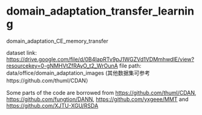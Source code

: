 # domain_adaptation_transfer_learning
domain_adaptation_CE_memory_transfer

dataset link: https://drive.google.com/file/d/0B4IapRTv9pJ1WGZVd1VDMmhwdlE/view?resourcekey=0-gNMHVtZfRAyO_t2_WrOunA
file path: data/office/domain_adaptation_images
(其他数据集可参考https://github.com/thuml/CDAN）

Some parts of the code are borrowed from https://github.com/thuml/CDAN, https://github.com/fungtion/DANN, https://github.com/yxgeee/MMT and https://github.com/XJTU-XGU/RSDA











